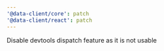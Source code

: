 ```yaml
---
'@data-client/core': patch
'@data-client/react': patch
---
```


Disable devtools dispatch feature as it is not usable
